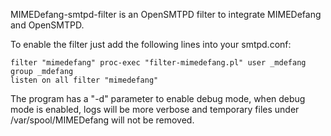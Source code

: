 MIMEDefang-smtpd-filter is an OpenSMTPD filter to integrate MIMEDefang and OpenSMTPD.

To enable the filter just add the following lines into your smtpd.conf:

    filter "mimedefang" proc-exec "filter-mimedefang.pl" user _mdefang group _mdefang
    listen on all filter "mimedefang"

The program has a "-d" parameter to enable debug mode, when debug mode is enabled, logs will
be more verbose and temporary files under /var/spool/MIMEDefang will not be removed.
